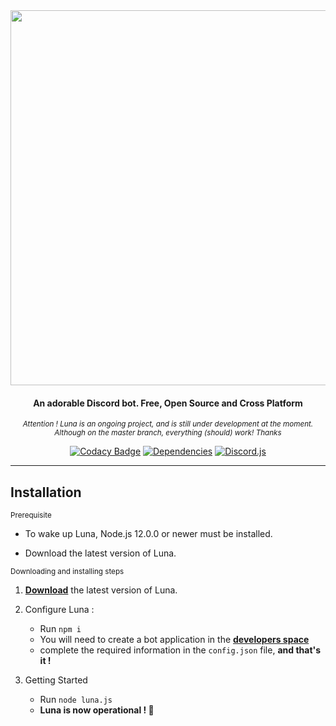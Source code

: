 <div align="center">

  <img src="https://github.com/Asgarrrr/Luna/blob/master/resources/Assets/Luna.png" width="600px">

  <h4> An adorable Discord bot. Free, Open Source and Cross Platform </h4>

  <i><small> Attention ! Luna is an ongoing project, and is still under development at the moment. Although on the master branch, everything (should) work! Thanks </small></i>

  [![Codacy Badge](https://img.shields.io/codacy/grade/1770b308454b4ea5915d6b9fe1c631f3?color=2714E0&style=flat-square)](https://www.codacy.com/manual/Asgarrrrr/Luna?utm_source=github.com&utm_medium=referral&utm_content=Asgarrrrr/Luna&utm_campaign=Badge_Grade)
  [![Dependencies](https://img.shields.io/david/Asgarrrrr/Luna?color=4F36EC&style=flat-square)](https://david-dm.org/Asgarrrrr/Luna)
  [![Discord.js](https://img.shields.io/badge/Discord.js-V.12-7354F6?style=flat-square)](https://www.npmjs.com/package/discord.js)

</div>

* * *
<!-- 
# Contents
1. Main features
2. Installation
    1. macOS
    2. Linux
    3. Windows, etc.
    4. Python version
    5. Unstable version

## Main features -->

## Installation

<small>Prerequisite</small>
- To wake up Luna, Node.js 12.0.0 or newer must be installed.

- Download the latest version of Luna.

<small> Downloading and installing steps</small>

1.  **[Download](https://github.com/Asgarrrrr/Luna/archive/master.zip)** the latest version of Luna.

2.  Configure Luna :
    -   Run `npm i`
    -   You will need to create a bot application in the **[developers space](https://discordapp.com/developers/applications/me)**
    -   complete the required information in the `config.json` file, **and that's it !**

3.  Getting Started
    -   Run `node luna.js`
    -   **Luna is now operational ! 🎉**